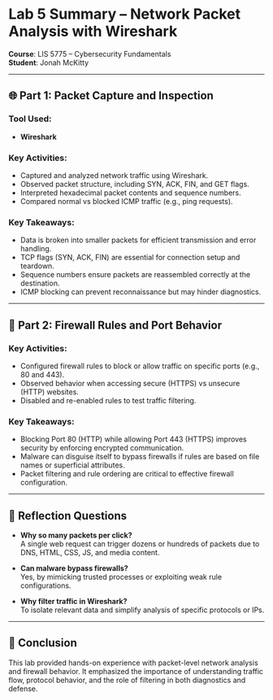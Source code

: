# Lab 5 Summary – Network Packet Analysis with Wireshark

**Course**: LIS 5775 – Cybersecurity Fundamentals  
**Student**: Jonah McKitty

---

## 🌐 Part 1: Packet Capture and Inspection

### Tool Used:
- **Wireshark**

### Key Activities:
- Captured and analyzed network traffic using Wireshark.
- Observed packet structure, including SYN, ACK, FIN, and GET flags.
- Interpreted hexadecimal packet contents and sequence numbers.
- Compared normal vs blocked ICMP traffic (e.g., ping requests).

### Key Takeaways:
- Data is broken into smaller packets for efficient transmission and error handling.
- TCP flags (SYN, ACK, FIN) are essential for connection setup and teardown.
- Sequence numbers ensure packets are reassembled correctly at the destination.
- ICMP blocking can prevent reconnaissance but may hinder diagnostics.

---

## 🔐 Part 2: Firewall Rules and Port Behavior

### Key Activities:
- Configured firewall rules to block or allow traffic on specific ports (e.g., 80 and 443).
- Observed behavior when accessing secure (HTTPS) vs unsecure (HTTP) websites.
- Disabled and re-enabled rules to test traffic filtering.

### Key Takeaways:
- Blocking Port 80 (HTTP) while allowing Port 443 (HTTPS) improves security by enforcing encrypted communication.
- Malware can disguise itself to bypass firewalls if rules are based on file names or superficial attributes.
- Packet filtering and rule ordering are critical to effective firewall configuration.

---

## 🧠 Reflection Questions

- **Why so many packets per click?**  
  A single web request can trigger dozens or hundreds of packets due to DNS, HTML, CSS, JS, and media content.

- **Can malware bypass firewalls?**  
  Yes, by mimicking trusted processes or exploiting weak rule configurations.

- **Why filter traffic in Wireshark?**  
  To isolate relevant data and simplify analysis of specific protocols or IPs.

---

## 🧾 Conclusion

This lab provided hands-on experience with packet-level network analysis and firewall behavior. It emphasized the importance of understanding traffic flow, protocol behavior, and the role of filtering in both diagnostics and defense.

